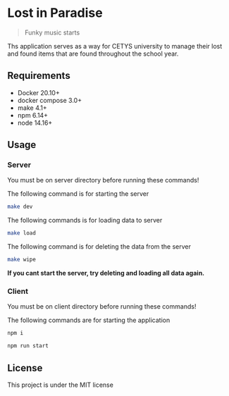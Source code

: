 # Lost in Paradise

> Funky music starts

Ths application serves as a way for CETYS university to manage their lost and found items that are found throughout the school year.

## Requirements
- Docker 20.10+
- docker compose 3.0+
- make 4.1+
- npm 6.14+
- node 14.16+

## Usage

### Server
You must be on server directory before running these commands!

The following command is for starting the server
```bash
make dev
```
The following commands is for loading data to server
```bash
make load
```
The following command is for deleting the data from the server
```bash
make wipe
```
**If you cant start the server, try deleting and loading all data again.**
### Client
You must be on client directory before running these commands!

The following commands are for starting the application
```bash
npm i
```
```bash
npm run start
```

## License
This project is under the MIT license
